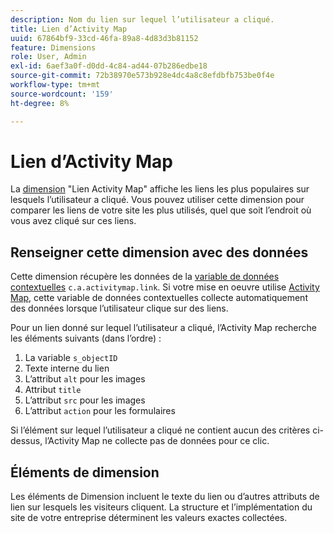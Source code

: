 ```yaml
---
description: Nom du lien sur lequel l’utilisateur a cliqué.
title: Lien d’Activity Map
uuid: 67864bf9-33cd-46fa-89a8-4d83d3b81152
feature: Dimensions
role: User, Admin
exl-id: 6aef3a0f-d0dd-4c84-ad44-07b286edbe18
source-git-commit: 72b38970e573b928e4dc4a8c8efdbfb753be0f4e
workflow-type: tm+mt
source-wordcount: '159'
ht-degree: 8%

---
```


# Lien d’Activity Map

La [dimension](overview.md) &quot;Lien Activity Map&quot; affiche les liens les plus populaires sur lesquels l’utilisateur a cliqué. Vous pouvez utiliser cette dimension pour comparer les liens de votre site les plus utilisés, quel que soit l’endroit où vous avez cliqué sur ces liens.

## Renseigner cette dimension avec des données

Cette dimension récupère les données de la [variable de données contextuelles](/help/implement/vars/page-vars/contextdata.md) `c.a.activitymap.link`. Si votre mise en oeuvre utilise [Activity Map](/help/analyze/activity-map/overview.md), cette variable de données contextuelles collecte automatiquement des données lorsque l’utilisateur clique sur des liens.

Pour un lien donné sur lequel l’utilisateur a cliqué, l’Activity Map recherche les éléments suivants (dans l’ordre) :

1. La variable `s_objectID`
1. Texte interne du lien
1. L’attribut `alt` pour les images
1. Attribut `title`
1. L’attribut `src` pour les images
1. L’attribut `action` pour les formulaires

Si l’élément sur lequel l’utilisateur a cliqué ne contient aucun des critères ci-dessus, l’Activity Map ne collecte pas de données pour ce clic.

## Éléments de dimension

Les éléments de Dimension incluent le texte du lien ou d’autres attributs de lien sur lesquels les visiteurs cliquent. La structure et l’implémentation du site de votre entreprise déterminent les valeurs exactes collectées.
